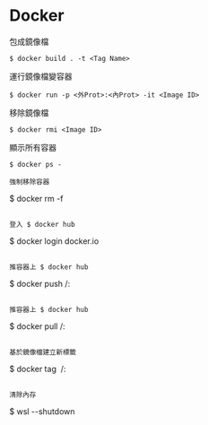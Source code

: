 Docker
===

包成鏡像檔
```
$ docker build . -t <Tag Name>
```

運行鏡像檔變容器
```
$ docker run -p <外Prot>:<內Prot> -it <Image ID>
```

移除鏡像檔
```
$ docker rmi <Image ID>
```

顯示所有容器
```
$ docker ps -

強制移除容器
```
$ docker rm -f <Container ID>
```

登入 $ docker hub
```
$ docker login docker.io 
```

推容器上 $ docker hub
```
$ docker push <Account Name>/<Tag Name>:<Tag>
```

推容器上 $ docker hub
```
$ docker pull <Account Name>/<Tag Name>:<Tag>
```

基於鏡像檔建立新標籤
```
$ docker tag <Image ID> <Account Name>/<Tag Name>:<Tag>
```

清除內存
```
$ wsl --shutdown
```